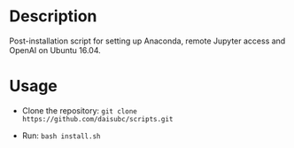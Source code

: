 # Description
Post-installation script for setting up Anaconda, remote Jupyter access and OpenAI on Ubuntu 16.04.

# Usage
* Clone the repository:
`git clone https://github.com/daisubc/scripts.git`

* Run:
`bash install.sh`

